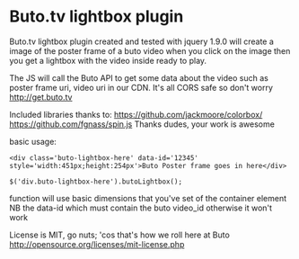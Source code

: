 Buto.tv lightbox plugin
=======================

Buto.tv lightbox plugin created and tested with jquery 1.9.0
will create a image of the poster frame of a buto video
when you click on the image then you get a lightbox with the video 
inside ready to play.

The JS will call the Buto API to get some data about the video such
as poster frame uri, video uri in our CDN.  It's all CORS safe so don't worry
http://get.buto.tv

Included libraries thanks to:
https://github.com/jackmoore/colorbox/
https://github.com/fgnass/spin.js
Thanks dudes, your work is awesome

basic usage:    

    <div class='buto-lightbox-here' data-id='12345' style='width:451px;height:254px'>Buto Poster frame goes in here</div>
    
    $('div.buto-lightbox-here').butoLightbox();             
    
function will use basic dimensions that you've set of the container element
NB the data-id which must contain the buto video_id otherwise it won't work

License is MIT, go nuts; 'cos that's how we roll here at Buto
http://opensource.org/licenses/mit-license.php
